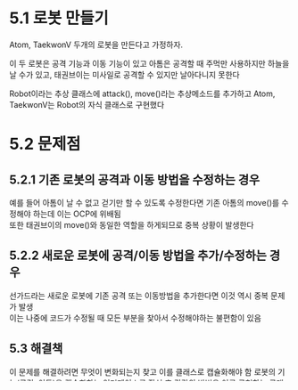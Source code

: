 # 5.1 로봇 만들기

Atom, TaekwonV 두개의 로봇을 만든다고 가정하자.

이 두 로봇은 공격 기능과 이동 기능이 있고 아톰은 공격할 때 주먹만 사용하지만 하늘을 날 수가 있고, 태권브이는 미사일로 공격할 수 있지만 날아다니지 못한다

Robot이라는 추상 클래스에 attack(), move()라는 추상메소드를 추가하고 Atom, TaekwonV는 Robot의 자식 클래스로 구현했다

# 5.2 문제점

## 5.2.1 기존 로봇의 공격과 이동 방법을 수정하는 경우

예를 들어 아톰이 날 수 없고 걷기만 할 수 있도록 수정한다면 기존 아톰의 move()를 수정해야 하는데 이는 OCP에 위배됨  
또한 태권브이의 move()와 동일한 역할을 하게되므로 중복 상황이 발생한다

## 5.2.2 새로운 로봇에 공격/이동 방법을 추가/수정하는 경우

선가드라는 새로운 로봇에 기존 공격 또는 이동방법을 추가한다면 이것 역시 중복 문제가 발생  
이는 나중에 코드가 수정될 때 모든 부분을 찾아서 수정해야하는 불편함이 있음

## 5.3 해결책

이 문제를 해결하려면 무엇이 변화되는지 찾고 이를 클래스로 캡슐화해야 함
로봇의 기능(공격, 이동)을 캡슐화하는 인터페이스를 작성 후 각각의 방법은 이를 구현하는 클래스로 설계를 하면 방법의 추가/수정에 유연하게 대처할 수 있음

## 5.4 Strategy Pattern

전략을 쉽게 바꿀 수 있도록 해주는 디자인 패턴으로 전략이란 어떤 목적을 달성하기 위해 일을 수행하는 방식, 비즈니스 규칙, 문제를 해결하는 알고리즘 등으로 이해할 수 있음
